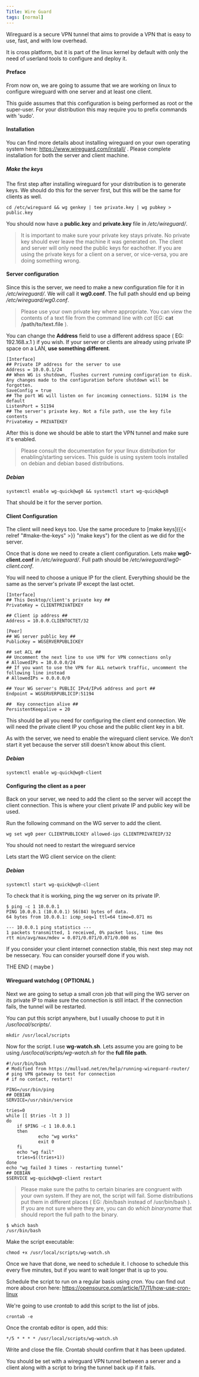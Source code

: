 ```yaml
---
Title: Wire Guard
tags: [normal]
---
```


Wireguard is a secure VPN tunnel that aims to provide a VPN that is easy to use, fast, and with low overhead.

It is cross platform, but it is part of the linux kernel by default with only the need of userland tools to configure and deploy it.

#### Preface

From now on, we are going to assume that we are working on linux to configure wireguard with one server and at least one client.

This guide assumes that this configuration is being performed as root or the super-user. For your distribution this may require you to prefix commands with 'sudo'.

#### Installation

You can find more details about installing wireguard on your own operating system here: https://www.wireguard.com/install/ . Please complete installation for both the server and client machine.

##### Make the keys

The first step after installing wireguard for your distribution is to generate keys. We should do this for the server first, but this will be the same for clients as well.

    cd /etc/wireguard && wg genkey | tee private.key | wg pubkey > public.key

You should now have a **public.key** and **private.key** file in */etc/wireguard/*.

>It is important to make sure your private key stays private. No private key should ever leave the machine it was generated on. The client and server will only need the public keys for eachother. If you are using the private keys for a client on a server, or vice-versa, you are doing something wrong.

#### Server configuration

Since this is the server, we need to make a new configuration file for it in */etc/wireguard/*. We will call it **wg0.conf**. The full path should end up being */etc/wireguard/wg0.conf*.

>Please use your own private key where appropriate. You can view the contents of a text file from the command line with *cat* (EG: **cat /path/to/text.file** ).

You can change the **Address** field to use a different address space ( EG: 192.168.x.1 ) if you wish. If your server or clients are already using private IP space on a LAN, **use something different**.

    [Interface]
    ## Private IP address for the server to use
    Address = 10.0.0.1/24
    ## When WG is shutdown, flushes current running configuration to disk. Any changes made to the configuration before shutdown will be forgotten.
    SaveConfig = true
    ## The port WG will listen on for incoming connections. 51194 is the default
    ListenPort = 51194
    ## The server's private key. Not a file path, use the key file contents
    PrivateKey = PRIVATEKEY

After this is done we should be able to start the VPN tunnel and make sure it's enabled.

>Please consult the documentation for your linux distribution for enabling/starting services. This guide is using system tools installed on debian and debian based distributions.

##### *Debian*

    systemctl enable wg-quick@wg0 && systemctl start wg-quick@wg0

That should be it for the server portion.

#### Client Configuration

The client will need keys too. Use the same procedure to [make keys]({{< relref "#make-the-keys" >}} "make keys") for the client as we did for the server.

Once that is done we need to create a client configuration. Lets make **wg0-client.conf** in */etc/wireguard/*. Full path should be */etc/wireguard/wg0-client.conf*.

You will need to choose a unique IP for the client. Everything should be the same as the server's private IP except the last octet.

    [Interface]
    ## This Desktop/client's private key ##
    PrivateKey = CLIENTPRIVATEKEY

    ## Client ip address ##
    Address = 10.0.0.CLIENTOCTET/32

    [Peer]
    ## WG server public key ##
    PublicKey = WGSERVERPUBLICKEY

    ## set ACL ##
    ## Uncomment the next line to use VPN for VPN connections only
    # AllowedIPs = 10.0.0.0/24
    ## If you want to use the VPN for ALL network traffic, uncomment the following line instead
    # AllowedIPs = 0.0.0.0/0

    ## Your WG server's PUBLIC IPv4/IPv6 address and port ##
    Endpoint = WGSERVERPUBLICIP:51194

    ##  Key connection alive ##
    PersistentKeepalive = 20

This should be all you need for configuring the client end connection. We will need the private client IP you chose and the public client key in a bit.

As with the server, we need to enable the wireguard client service. We don't start it yet because the server still doesn't know about this client.

##### *Debian*

    systemctl enable wg-quick@wg0-client

#### Configuring the client as a peer

Back on your server, we need to add the client so the server will accept the client connection. This is where your client private IP and public key will be used.

Run the following command on the WG server to add the client.

    wg set wg0 peer CLIENTPUBLICKEY allowed-ips CLIENTPRIVATEIP/32

You should not need to restart the wireguard service

Lets start the WG client service on the client:

##### *Debian*

    systemctl start wg-quick@wg0-client

To check that it is working, ping the wg server on its private IP.


    $ ping -c 1 10.0.0.1
    PING 10.0.0.1 (10.0.0.1) 56(84) bytes of data.
    64 bytes from 10.0.0.1: icmp_seq=1 ttl=64 time=0.071 ms

    --- 10.0.0.1 ping statistics ---
    1 packets transmitted, 1 received, 0% packet loss, time 0ms
    rtt min/avg/max/mdev = 0.071/0.071/0.071/0.000 ms

If you consider your client internet connection stable, this next step may not be nessecary. You can consider yourself done if you wish.

THE END ( maybe )

#### Wireguard watchdog ( OPTIONAL )

Next we are going to setup a small cron job that will ping the WG server on its private IP to make sure the connection is still intact. If the connection fails, the tunnel will be restarted.

You can put this script anywhere, but I usually choose to put it in */usr/local/scripts/*.

    mkdir /usr/local/scripts

Now for the script. I use **wg-watch.sh**. Lets assume you are going to be using */usr/local/scripts/wg-watch.sh* for the **full file path**.


    #!/usr/bin/bash
    # Modified from https://mullvad.net/en/help/running-wireguard-router/
    # ping VPN gateway to test for connection
    # if no contact, restart!

    PING=/usr/bin/ping
    ## DEBIAN
    SERVICE=/usr/sbin/service

    tries=0
    while [[ $tries -lt 3 ]]
    do
        if $PING -c 1 10.0.0.1
        then
                echo "wg works"
                exit 0
        fi
        echo "wg fail"
        tries=$((tries+1))
    done
    echo "wg failed 3 times - restarting tunnel"
    ## DEBIAN
    $SERVICE wg-quick@wg0-client restart

>Please make sure the paths to certain binaries are congruent with your own system. If they are not, the script will fail. Some distributions put them in different places ( EG: /bin/bash instead of /usr/bin/bash ). If you are not sure where they are, you can do *which binaryname* that should report the full path to the binary.

    $ which bash
    /usr/bin/bash

Make the script executable:

    chmod +x /usr/local/scripts/wg-watch.sh


Once we have that done, we need to schedule it. I choose to schedule this every five minutes, but if you want to wait longer that is up to you.

Schedule the script to run on a regular basis using *cron*. You can find out more about cron here: https://opensource.com/article/17/11/how-use-cron-linux

We're going to use *crontab* to add this script to the list of jobs.

    crontab -e

Once the crontab editor is open, add this:

    */5 * * * * /usr/local/scripts/wg-watch.sh

Write and close the file. Crontab should confirm that it has been updated.

You should be set with a wireguard VPN tunnel between a server and a client along with a script to bring the tunnel back up if it fails.
